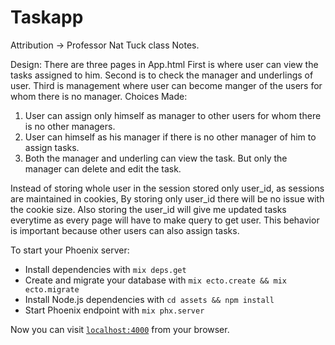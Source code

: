 # Taskapp
Attribution -> Professor Nat Tuck class Notes.


Design:
There are three pages in App.html
First is where user can view the tasks assigned to him.
Second is to check the manager and underlings of user.
Third is management where user can become manger of the users for whom there
is no manager.
Choices Made: 
1. User can assign only himself as manager to other users for whom there is no other managers.
2. User can himself as his manager if there is no other manager of him to assign tasks.
3. Both the manager and underling can view the task. But only the manager can delete and edit the task. 


Instead of storing whole user in the session stored only user_id, as sessions are maintained
in cookies, By storing only user_id there will be no issue with the cookie size. Also storing the user_id 
will give me updated tasks everytime as every page will have to make query to get user. This behavior 
is important because other users can also assign tasks.

To start your Phoenix server:

  * Install dependencies with `mix deps.get`
  * Create and migrate your database with `mix ecto.create && mix ecto.migrate`
  * Install Node.js dependencies with `cd assets && npm install`
  * Start Phoenix endpoint with `mix phx.server`

Now you can visit [`localhost:4000`](http://localhost:4000) from your browser.
